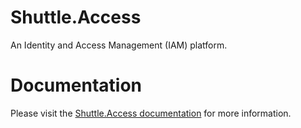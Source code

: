 # Shuttle.Access

An Identity and Access Management (IAM) platform.

# Documentation

Please visit the [Shuttle.Access documentation](https://www.pendel.co.za/shuttle-access/home.html) for more information.
